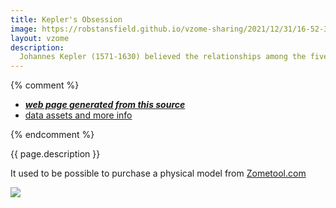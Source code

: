 ```yaml
---
title: Kepler's Obsession
image: https://robstansfield.github.io/vzome-sharing/2021/12/31/16-52-31-Kepler's-Obsession/Kepler's-Obsession.png
layout: vzome
description:
  Johannes Kepler (1571-1630) believed the relationships among the five Platonic Solids governed order in the universe.
---
```


{% comment %}
 - [***web page generated from this source***][post]
 - [data assets and more info][github]

[post]: <https://robstansfield.github.io/vzome-sharing/2021/12/31/Kepler's-Obsession-16-52-31.html>
[github]: <https://github.com/robstansfield/vzome-sharing/tree/main/2021/12/31/16-52-31-Kepler's-Obsession/>
{% endcomment %}

{{ page.description }}

It used to be possible to purchase a physical model from <a href="https://www.zometool.com">Zometool.com</a> 

<vzome-viewer style="width: 100%; height: 65vh;"
       src="https://robstansfield.github.io/vzome-sharing/2021/12/31/16-52-31-Kepler's-Obsession/Kepler's-Obsession.vZome" >
  <img src="https://robstansfield.github.io/vzome-sharing/2021/12/31/16-52-31-Kepler's-Obsession/Kepler's-Obsession.png" />
</vzome-viewer>
